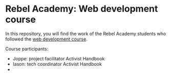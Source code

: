 # Rebel Academy: Web development course
In this repository, you will find the work of the Rebel Academy students who followed the [web development course](https://www.activisthandbook.org/en/academy/web-dev).

Course participants:
- Joppe: project facilitator Activist Handbook
- Iason: tech coordinator Activist Handbook
- 